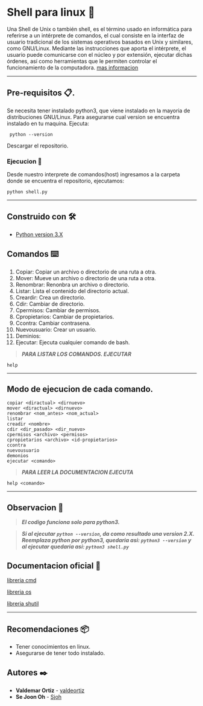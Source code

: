 # Shell para linux 🚀
 
Una Shell de Unix o también shell, es el término usado en informática para referirse a un intérprete de comandos, el cual consiste en la interfaz de usuario tradicional de los sistemas operativos basados en Unix y similares, como GNU/Linux.
Mediante las instrucciones que aporta el intérprete, el usuario puede comunicarse con el núcleo y por extensión, ejecutar dichas órdenes, así como herramientas que le permiten controlar el funcionamiento de la computadora. 
[mas informacion](https://es.wikipedia.org/wiki/Shell_de_Unix)

*** 
## Pre-requisitos 📋.
Se necesita tener instalado python3, que viene instalado en la mayoria de distribuciones GNU/Linux. Para asegurarse cual version se encuentra instalado en tu maquina. Ejecuta:

     python --version

Descargar el repositorio.


### Ejecucion 🔩
Desde nuestro interprete de comandos(host) ingresamos a la carpeta donde se encuentra el repositorio, ejecutamos:

    python shell.py

***

## Construido con 🛠️

- [Python version 3.X](https://www.python.org/)


## Comandos ⌨️

1. Copiar: Copiar un archivo o directorio de una ruta a otra.
2. Mover: Mueve un archivo o directorio de una ruta a otra.
3. Renombrar: Renonbra un archivo o directorio.
4. Listar: Lista el contenido del directorio actual.
5. Creardir: Crea un directorio.
6. Cdir: Cambiar de directorio.
7. Cpermisos: Cambiar de permisos.
8. Cpropietarios: Cambiar de propietarios.
9. Ccontra: Cambiar contrasena.
10. Nuevousuario: Crear un usuario.
11. Deminios:
12. Ejecutar: Ejecuta cualquier comando de bash.

> ***PARA LISTAR LOS COMANDOS. EJECUTAR***

    help

---

## Modo de ejecucion de cada comando.
    copiar <diractual> <dirnuevo>    
    mover <diractual> <dirnuevo>
    renombrar <nom_antes> <nom_actual>
    listar 
    creadir <nombre>
    cdir <dir_pasado> <dir_nuevo>
    cpermisos <archivo> <permisos>
    cpropietarios <archivo> <id-propietarios>
    ccontra
    nuevousuario
    demonios
    ejecutar <comando>

> ***PARA LEER LA DOCUMENTACION EJECUTA***

    help <comando>

---

## Observacion 📢 

> ***El codigo funciona solo para python3.***

> ***Si al ejecutar `python --version`, da como resultado una version 2.X. Reemplaza python por python3, quedaria asi: `python3 --version` y al ejecutar quedaria asi: `python3 shell.py`***

## Documentacion oficial 📄
[libreria cmd](https://docs.python.org/3/library/cmd.html)

[libreria os](https://docs.python.org/3/library/os.html "Operaciones del s.o.")

[libreria shutil](https://docs.python.org/3/library/shutil.html)

---

## Recomendaciones 📦

- Tener conocimientos en linux.
- Asegurarse de tener todo instalado.

## Autores ✒️

* **Valdemar Ortiz** - [valdeortiz](https://github.com/valdeortiz)
* **Se Joon Oh** -  [Sjoh](https://gitlab.com/SJO)